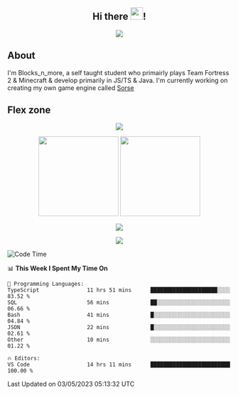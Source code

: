 <h2 align="center">
  Hi there <img src="https://media.giphy.com/media/hvRJCLFzcasrR4ia7z/giphy.gif" width="28">!
</h2>

<p align="center">
  <img src="https://forthebadge.com/images/badges/0-percent-optimized.svg">
</p>

## About
I'm Blocks_n_more, a self taught student who primairly plays Team Fortress 2 & Minecraft & develop primarily in JS/TS & Java. I'm currently working on creating my own game engine called [Sorse](https://github.com/Wave-Studio/sorse2)

## Flex zone
<p align="center">
 <img src="https://github-profile-summary-cards.vercel.app/api/cards/profile-details?username=Blocksnmore&theme=github_dark">
</p>
<p align="center">
 <img height="180em" src="https://github-readme-stats-git-masterrstaa-rickstaa.vercel.app/api?username=Blocksnmore&show_icons=true&theme=dark&hide_border=true">
 <img height="180em" src="https://github-readme-stats-git-masterrstaa-rickstaa.vercel.app/api/top-langs/?username=Blocksnmore&layout=compact&theme=dark&hide_border=true"> 
</p>
<p align="center">
 <img src="https://github-readme-streak-stats.herokuapp.com/?user=Blocksnmore&theme=dark&hide_border=true">
</p>
<p align="center">
 <img src="https://github-readme-activity-graph.cyclic.app/graph?username=Blocksnmore&theme=github&hide_border=true"> 
</p>

<!--START_SECTION:waka-->
![Code Time](http://img.shields.io/badge/Code%20Time-514%20hrs%2044%20mins-blue)

📊 **This Week I Spent My Time On** 

```text
💬 Programming Languages: 
TypeScript               11 hrs 51 mins      █████████████████████░░░░   83.52 % 
SQL                      56 mins             ██░░░░░░░░░░░░░░░░░░░░░░░   06.66 % 
Bash                     41 mins             █░░░░░░░░░░░░░░░░░░░░░░░░   04.84 % 
JSON                     22 mins             █░░░░░░░░░░░░░░░░░░░░░░░░   02.61 % 
Other                    10 mins             ░░░░░░░░░░░░░░░░░░░░░░░░░   01.22 % 

🔥 Editors: 
VS Code                  14 hrs 11 mins      █████████████████████████   100.00 % 
```


 Last Updated on 03/05/2023 05:13:32 UTC
<!--END_SECTION:waka-->
